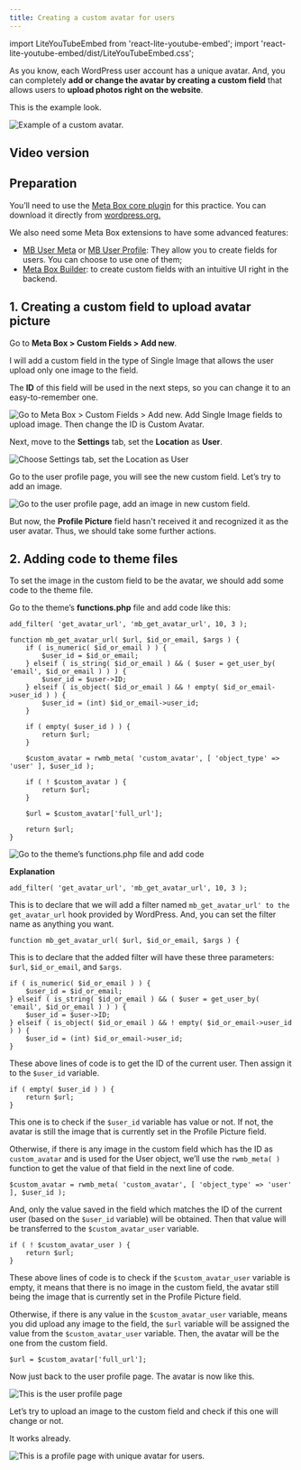 ```yaml
---
title: Creating a custom avatar for users
---
```


import LiteYouTubeEmbed from 'react-lite-youtube-embed';
import 'react-lite-youtube-embed/dist/LiteYouTubeEmbed.css';

As you know, each WordPress user account has a unique avatar. And, you can completely **add or change the avatar by creating a custom field** that allows users to **upload photos right on the website**.

This is the example look.

![Example of a custom avatar.](https://i.imgur.com/nDAnx3y.png)

## Video version

<LiteYouTubeEmbed id='FbjNorcc9Js' />

## Preparation

You’ll need to use the [Meta Box core plugin](https://wordpress.org/plugins/meta-box/) for this practice. You can download it directly from [wordpress.org.](https://wordpress.org/plugins/meta-box/)

We also need some Meta Box extensions to have some advanced features:

* [MB User Meta](https://metabox.io/plugins/mb-user-meta/) or [MB User Profile](https://metabox.io/plugins/mb-user-profile/): They allow you to create fields for users. You can choose to use one of them;
* [Meta Box Builder](https://metabox.io/plugins/meta-box-builder/): to create custom fields with an intuitive UI right in the backend.

## 1. Creating a custom field to upload avatar picture

Go to **Meta Box > Custom Fields > Add new**.

I will add a custom field in the type of Single Image that allows the user upload only one image to the field.

The **ID** of this field will be used in the next steps, so you can change it to an easy-to-remember one.

![Go to Meta Box > Custom Fields > Add new. Add Single Image fields to upload image. Then change the ID is Custom Avatar.](https://i.imgur.com/VuJxEmP.png)

Next, move to the **Settings** tab, set the **Location** as **User**.

![Choose Settings tab, set the Location as User](https://i.imgur.com/wAIXSKl.png)

Go to the user profile page, you will see the new custom field. Let’s try to add an image.

![Go to the user profile page, add an image in new custom field.](https://i.imgur.com/dgFPO3M.png)

But now, the **Profile Picture** field hasn't received it and recognized it as the user avatar. Thus, we should take some further actions.

## 2. Adding code to theme files

To set the image in the custom field to be the avatar, we should add some code to the theme file.

Go to the theme’s **functions.php** file and add code like this:

```
add_filter( 'get_avatar_url', 'mb_get_avatar_url', 10, 3 );

function mb_get_avatar_url( $url, $id_or_email, $args ) {
    if ( is_numeric( $id_or_email ) ) {
        $user_id = $id_or_email;
    } elseif ( is_string( $id_or_email ) && ( $user = get_user_by( 'email', $id_or_email ) ) ) {
        $user_id = $user->ID;
    } elseif ( is_object( $id_or_email ) && ! empty( $id_or_email->user_id ) ) {
        $user_id = (int) $id_or_email->user_id;
    }

    if ( empty( $user_id ) ) {
        return $url;
    }

    $custom_avatar = rwmb_meta( 'custom_avatar', [ 'object_type' => 'user' ], $user_id );

    if ( ! $custom_avatar ) {
        return $url;
    }

    $url = $custom_avatar['full_url'];

    return $url;
}
```

![Go to the theme’s functions.php file and add code](https://i.imgur.com/vNiMzXi.png)

**Explanation**

```
add_filter( 'get_avatar_url', 'mb_get_avatar_url', 10, 3 );
```
This is to declare that we will add a filter named `mb_get_avatar_url' to the` `get_avatar_url` hook provided by WordPress. And, you can set the filter name as anything you want.

```
function mb_get_avatar_url( $url, $id_or_email, $args ) {
```

This is to declare that the added filter will have these three parameters: `$url`, `$id_or_email`, and `$args`.

```
if ( is_numeric( $id_or_email ) ) {
    $user_id = $id_or_email;
} elseif ( is_string( $id_or_email ) && ( $user = get_user_by( 'email', $id_or_email ) ) ) {
    $user_id = $user->ID;
} elseif ( is_object( $id_or_email ) && ! empty( $id_or_email->user_id ) ) {
    $user_id = (int) $id_or_email->user_id;
}
```

These above lines of code is to get the ID of the current user. Then assign it to the `$user_id` variable.

```
if ( empty( $user_id ) ) {
    return $url;
}
```

This one is to check if the `$user_id` variable has value or not. If not, the avatar is still the image that is currently set in the Profile Picture field.

Otherwise, if there is any image in the custom field which has the ID as `custom_avatar` and is used for the User object, we’ll use the `rwmb_meta( )` function to get the value of that field in the next line of code.

```
$custom_avatar = rwmb_meta( 'custom_avatar', [ 'object_type' => 'user' ], $user_id );
```

And, only the value saved in the field which matches the ID of the current user (based on the `$user_id` variable) will be obtained. Then that value will be transferred to the `$custom_avatar_user` variable.

```
if ( ! $custom_avatar_user ) {
    return $url;
}
```

These above lines of code is to check if the `$custom_avatar_user` variable is empty, it means that there is no image in the custom field, the avatar still being the image that is currently set in the Profile Picture field.

Otherwise, if there is any value in the `$custom_avatar_user` variable, means you did upload any image to the field, the `$url` variable will be assigned the value from the `$custom_avatar_user` variable. Then, the avatar will be the one from the custom field.

```
$url = $custom_avatar['full_url'];
```

Now just back to the user profile page. The avatar is now like this.


![This is the user profile page](https://i.imgur.com/ctjmQEY.jpg)

Let’s try to upload an image to the custom field and check if this one will change or not.

It works already.

![This is a profile page with unique avatar for users.](https://i.imgur.com/GjtYfKx.png)

